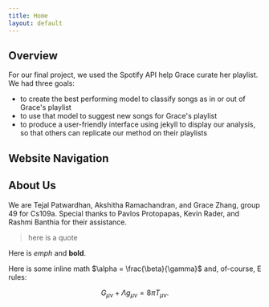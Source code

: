 ```yaml
---
title: Home
layout: default
---
```


## Overview
For our final project, we used the Spotify API help Grace curate her playlist. We had three goals:
+ to create the best performing model to classify songs as in or out of Grace's playlist
+ to use that model to suggest new songs for Grace's playlist
+ to produce a user-friendly interface using jekyll to display our analysis, so that others can replicate our method on their playlists

## Website Navigation


## About Us
We are Tejal Patwardhan, Akshitha Ramachandran, and Grace Zhang, group 49 for Cs109a. 
Special thanks to Pavlos Protopapas, Kevin Rader, and Rashmi Banthia for their assistance.

>here is a quote

Here is *emph* and **bold**.

Here is some inline math $\alpha = \frac{\beta}{\gamma}$ and, of-course, E rules:

$$ G_{\mu\nu} + \Lambda g_{\mu\nu}  = 8 \pi T_{\mu\nu} . $$

